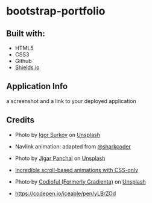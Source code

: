 # bootstrap-portfolio


## Built with:
- HTML5
- CSS3
- Github
- <a href="https://shields.io/">Shields.io</a>

## Application Info
a screenshot and a link to your deployed application


## Credits

- Photo by <a href="https://unsplash.com/@faded_gallery?utm_content=creditCopyText&utm_medium=referral&utm_source=unsplash">Igor Surkov</a> on <a href="https://unsplash.com/photos/a-black-background-with-a-blue-abstract-design-OfdOEdGYiuk?utm_content=creditCopyText&utm_medium=referral&utm_source=unsplash">Unsplash</a>
- Navlink animation: adapted from <a href="https://codepen.io/sharkcoder/pen/oNLoddx">@sharkcoder</a>
- Photo by <a href="https://unsplash.com/@brave4_heart?utm_content=creditCopyText&utm_medium=referral&utm_source=unsplash">Jigar Panchal</a> on <a href="https://unsplash.com/photos/a-black-background-with-a-blue-and-purple-wave-ME1_AXA5lAM?utm_content=creditCopyText&utm_medium=referral&utm_source=unsplash">Unsplash</a>
- <a href="https://www.youtube.com/watch?v=UmzFk68Bwdk&ab_channel=KevinPowell">Incredible scroll-based animations with CSS-only</a>

- Photo by <a href="https://unsplash.com/@codioful?utm_content=creditCopyText&utm_medium=referral&utm_source=unsplash">Codioful (Formerly Gradienta)</a> on <a href="https://unsplash.com/photos/purple-and-blue-light-illustration-t-Rt42Wl1RQ?utm_content=creditCopyText&utm_medium=referral&utm_source=unsplash">Unsplash</a>
- https://codepen.io/iceable/pen/yLBrZOd
